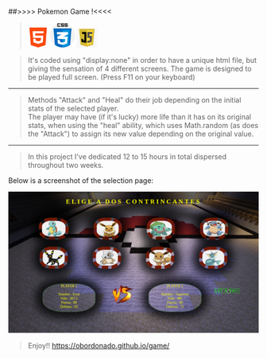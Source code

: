 
##>>>> Pokemon Game !<<<<
><img src="/img/html.png" alt="html" width="40"/>  <img src="/img/css.png" alt="html" width="50"/>  <img src="/img/javascript.png" alt="html" width="40"/>

>It's coded using "display:none" in order to have a unique html file, but giving the sensation of 4 different screens.
The game is designed to be played full screen. (Press F11 on your keyboard)<br>
------------
>Methods "Attack" and "Heal" do their job depending on the initial stats of the selected player.<br>
The player may have (if it's lucky) more life than it has on its original stats, when using the "heal" ability, which uses Math.random (as does the "Attack") to assign its new value depending on the original value.

-------
>In this project I've dedicated 12 to 15 hours in total dispersed throughout two weeks.


Below is a screenshot of the selection page:

![Seleccion](./img/Captura%20de%20Juego%20Pokemon.png)

>Enjoy!!
https://obordonado.github.io/game/
